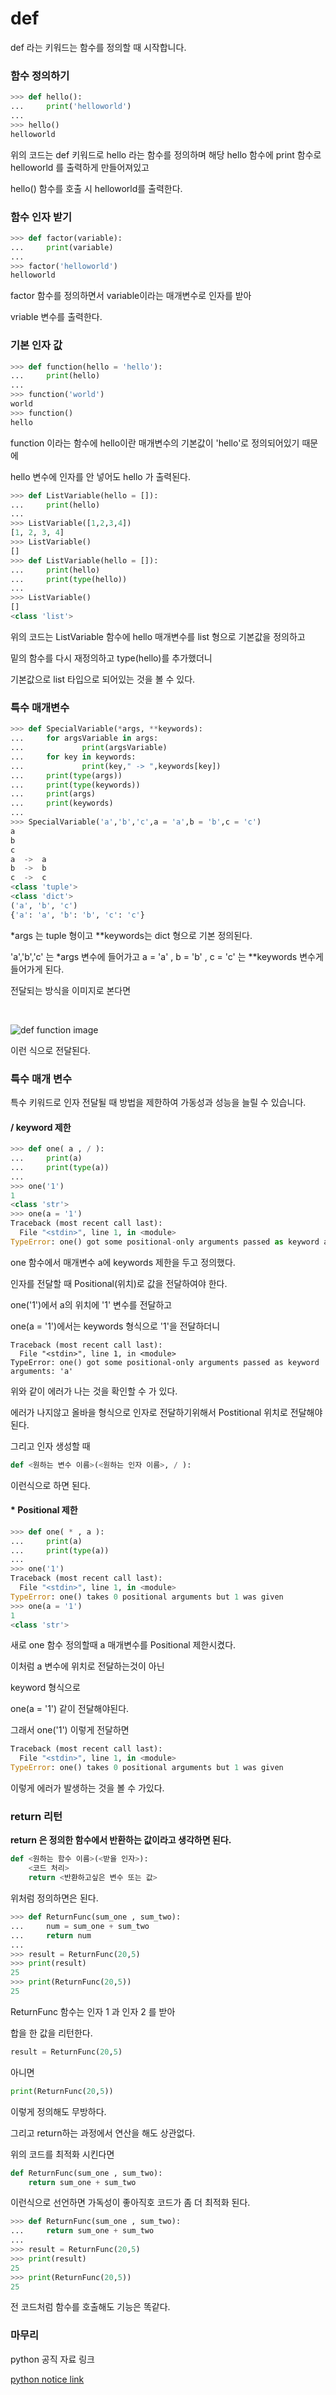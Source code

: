 # def

def 라는 키워드는 함수를 정의할 때 시작합니다.
### 함수 정의하기

```py
>>> def hello():
...     print('helloworld')
...
>>> hello()
helloworld
```

위의 코드는 def 키워드로 hello 라는 함수를 정의하며
해당 hello 함수에 print 함수로 helloworld 를 출력하게 만들어져있고

hello() 함수를 호출 시 helloworld를 출력한다.

### 함수 인자 받기

```py
>>> def factor(variable):
...     print(variable)
...
>>> factor('helloworld')
helloworld
```

factor 함수를 정의하면서 variable이라는 매개변수로 인자를 받아

vriable 변수를 출력한다.

### 기본 인자 값

```py
>>> def function(hello = 'hello'):
...     print(hello)
...
>>> function('world')
world
>>> function()
hello
```

function 이라는 함수에 hello이란 매개변수의 기본값이 'hello'로 정의되어있기 때문에

hello 변수에 인자를 안 넣어도 hello 가 출력된다.

```py
>>> def ListVariable(hello = []):
...     print(hello)
...
>>> ListVariable([1,2,3,4])
[1, 2, 3, 4]
>>> ListVariable()
[]
>>> def ListVariable(hello = []):
...     print(hello)
...     print(type(hello))
...
>>> ListVariable()
[]
<class 'list'>
```

위의 코드는 ListVariable 함수에 hello 매개변수를 list 형으로 기본값을 정의하고

밑의 함수를 다시 재정의하고 type(hello)를 추가했더니

기본값으로 list 타입으로 되어있는 것을 볼 수 있다.

### 특수 매개변수

```py
>>> def SpecialVariable(*args, **keywords):
...     for argsVariable in args:
...             print(argsVariable)
...     for key in keywords:
...             print(key," -> ",keywords[key])
...     print(type(args))
...     print(type(keywords))
...     print(args)
...     print(keywords)
...
>>> SpecialVariable('a','b','c',a = 'a',b = 'b',c = 'c')
a
b
c
a  ->  a
b  ->  b
c  ->  c
<class 'tuple'>
<class 'dict'>
('a', 'b', 'c')
{'a': 'a', 'b': 'b', 'c': 'c'}
```

*args 는 tuple 형이고
**keywords는 dict 형으로 기본 정의된다.

'a','b','c' 는 *args 변수에 들어가고
a = 'a' , b = 'b' , c = 'c' 는 **keywords 변수게 들어가게 된다.

전달되는 방식을 이미지로 본다면

<br>

![def function image](./image/dict_tuple.png)

이런 식으로 전달된다.

### 특수 매개 변수

특수 키워드로 인자 전달될 때 방법을 제한하여 가동성과 성능을 늘릴 수 있습니다.

#### / keyword 제한

```py
>>> def one( a , / ):
...     print(a)
...     print(type(a))
...
>>> one('1')
1
<class 'str'>
>>> one(a = '1')
Traceback (most recent call last):
  File "<stdin>", line 1, in <module>
TypeError: one() got some positional-only arguments passed as keyword arguments: 'a'
```

one 함수에서 매개변수 a에 keywords 제한을 두고 정의했다.

인자를 전달할 때 Positional(위치)로 값을 전달하여야 한다.

one('1')에서 a의 위치에 '1' 변수를 전달하고

one(a = '1')에서는 keywords 형식으로 '1'을 전달하더니 

```
Traceback (most recent call last):
  File "<stdin>", line 1, in <module>
TypeError: one() got some positional-only arguments passed as keyword arguments: 'a'
```

위와 같이 에러가 나는 것을 확인할 수 가 있다.

에러가 나지않고 올바을 형식으로 인자로 전달하기위해서 Postitional 위치로 전달해야된다.

그리고 인자 생성할 때 
```py
def <원하는 변수 이름>(<원하는 인자 이름>, / ):
```

이런식으로 하면 된다.

#### * Positional 제한

```py
>>> def one( * , a ):
...     print(a)
...     print(type(a))
...
>>> one('1')
Traceback (most recent call last):
  File "<stdin>", line 1, in <module>
TypeError: one() takes 0 positional arguments but 1 was given
>>> one(a = '1')
1
<class 'str'>
```

새로 one 함수 정의할때 a 매개변수를 Positional 제한시켰다.

이처럼 a 변수에 위치로 전달하는것이 아닌

keyword 형식으로 

one(a = '1') 같이 전달해야된다.

그래서 one('1') 이렇게 전달하면 

```py
Traceback (most recent call last):
  File "<stdin>", line 1, in <module>
TypeError: one() takes 0 positional arguments but 1 was given
```

이렇게 에러가 발생하는 것을 볼 수 가있다.

### return 리턴

__return 은 정의한 함수에서 반환하는 값이라고 생각하면 된다.__

```py
def <원하는 함수 이름>(<받을 인자>):
    <코드 처리>
    return <반환하고싶은 변수 또는 값>
```

위처럼 정의하면은 된다.

```py
>>> def ReturnFunc(sum_one , sum_two):
...     num = sum_one + sum_two
...     return num
...
>>> result = ReturnFunc(20,5)
>>> print(result)
25
>>> print(ReturnFunc(20,5))
25
```

ReturnFunc 함수는 인자 1 과 인자 2 를 받아

합을 한 값을 리턴한다.

```py
result = ReturnFunc(20,5)
```

아니면

```py
print(ReturnFunc(20,5))
```

이렇게 정의해도 무방하다.

그리고 return하는 과정에서 연산을 해도 상관없다.

위의 코드를 최적화 시킨다면

```py
def ReturnFunc(sum_one , sum_two):
    return sum_one + sum_two
```

이런식으로 선언하면 가독성이 좋아직호 코드가 좀 더 최적화 된다.

```py
>>> def ReturnFunc(sum_one , sum_two):
...     return sum_one + sum_two
...
>>> result = ReturnFunc(20,5)
>>> print(result)
25
>>> print(ReturnFunc(20,5))
25
```

전 코드처럼 함수를 호출해도 기능은 똑같다.

### 마무리

python 공직 자료 링크

[python notice link](https://docs.python.org/ko/3/tutorial/controlflow.html#defining-functions)

